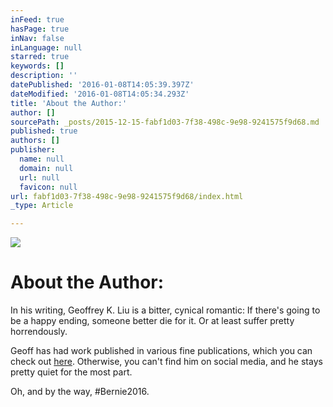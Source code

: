 ```yaml
---
inFeed: true
hasPage: true
inNav: false
inLanguage: null
starred: true
keywords: []
description: ''
datePublished: '2016-01-08T14:05:39.397Z'
dateModified: '2016-01-08T14:05:34.293Z'
title: 'About the Author:'
author: []
sourcePath: _posts/2015-12-15-fabf1d03-7f38-498c-9e98-9241575f9d68.md
published: true
authors: []
publisher:
  name: null
  domain: null
  url: null
  favicon: null
url: fabf1d03-7f38-498c-9e98-9241575f9d68/index.html
_type: Article

---
```

![](https://the-grid-user-content.s3-us-west-2.amazonaws.com/aa7155f3-6a81-4812-8f92-e700f95573c6.jpg)

# About the Author:

In his writing, Geoffrey K. Liu is a bitter, cynical romantic: If there's going to be a happy ending, someone better die for it. Or at least suffer pretty horrendously.

Geoff has had work published in various fine publications, which you can check out [here][0]. Otherwise, you can't find him on social media, and he stays pretty quiet for the most part.

Oh, and by the way, \#Bernie2016\.

[0]: http://www.amazon.com/Geoffrey-K.-Liu/e/B00P47EVUY/ref=sr_ntt_srch_lnk_9?qid=1452261786&sr=8-9